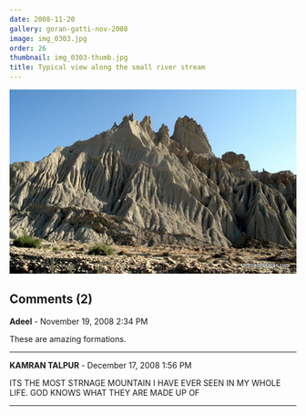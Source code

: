 ```yaml
---
date: 2008-11-20
gallery: goran-gatti-nov-2008
image: img_0303.jpg
order: 26
thumbnail: img_0303-thumb.jpg
title: Typical view along the small river stream
---
```


![Typical view along the small river stream](./img_0303.jpg)

<div id="comments">

## Comments (2)

**Adeel** - November 19, 2008  2:34 PM

These are amazing formations.

---

**KAMRAN TALPUR** - December 17, 2008  1:56 PM

ITS THE MOST STRNAGE MOUNTAIN I HAVE EVER SEEN IN MY WHOLE LIFE. GOD KNOWS WHAT THEY ARE MADE UP OF

---

</div>